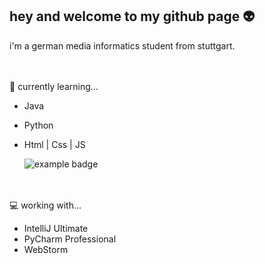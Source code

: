 ## hey and welcome to my github page 👽
i'm a german media informatics student from stuttgart.

<br></br>
🌱 currently learning...
- Java 
- Python
- Html | Css | JS

    <img src="/Animated PB - robin.#9999.gif" alt="example badge" style="vertical-align:top margin:6px 4px">
  
<br></br>
💻 working with...
- IntelliJ Ultimate
- PyCharm Professional
- WebStorm


<!--
**robin4smith/robin4smith** is a ✨ _special_ ✨ repository because its `README.md` (this file) appears on your GitHub profile.

Here are some ideas to get you started:

- 🔭 I’m currently working on ...
- 🌱 I’m currently learning ...
- 👯 I’m looking to collaborate on ...
- 🤔 I’m looking for help with ...
- 💬 Ask me about ...
- 📫 How to reach me: ...
- 😄 Pronouns: ...
- ⚡ Fun fact: ...
-->

